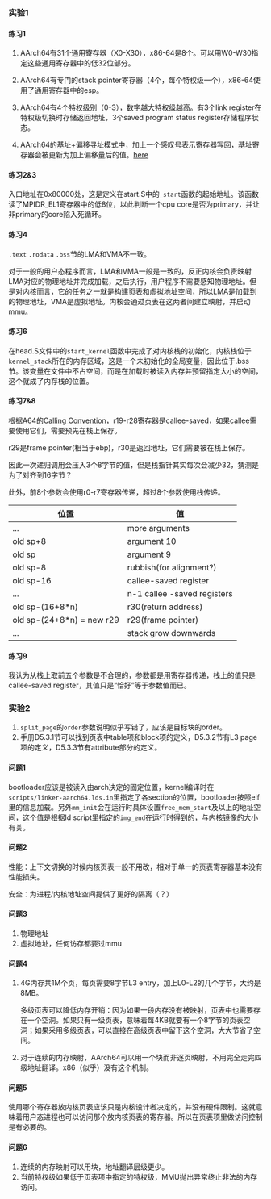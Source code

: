 ### 实验1

#### 练习1

1. AArch64有31个通用寄存器（X0-X30），x86-64是8个。可以用W0-W30指定这些通用寄存器中的低32位部分。

2. AArch64有专门的stack pointer寄存器（4个，每个特权级一个），x86-64使用了通用寄存器中的esp。
3. AArch64有4个特权级别（0-3），数字越大特权级越高。有3个link register在特权级切换时存储返回地址，3个saved program status register存储程序状态。
4. AArch64的基址+偏移寻址模式中，加上一个感叹号表示寄存器写回，基址寄存器会被更新为加上偏移量后的值。[here](https://stackoverflow.com/questions/39780289/what-does-the-exclamation-mark-mean-in-the-end-of-an-a64-instruction)

#### 练习2&3

入口地址在0x80000处，这是定义在start.S中的`_start`函数的起始地址。该函数读了MPIDR_EL1寄存器中的低8位，以此判断一个cpu core是否为primary，并让非primary的core陷入死循环。

#### 练习4

`.text` `.rodata` `.bss`节的LMA和VMA不一致。

对于一般的用户态程序而言，LMA和VMA一般是一致的，反正内核会负责映射LMA对应的物理地址并完成加载，之后执行，用户程序不需要感知物理地址。但是对内核而言，它的任务之一就是构建页表和虚拟地址空间，所以LMA是加载到的物理地址，VMA是虚拟地址。内核会通过页表在这两者间建立映射，并启动mmu。

#### 练习6

在head.S文件中的`start_kernel`函数中完成了对内核栈的初始化，内核栈位于`kernel_stack`所在的内存区域，这是一个未初始化的全局变量，因此位于.bss节。该变量在文件中不占空间，而是在加载时被读入内存并预留指定大小的空间，这个就成了内存栈的位置。

#### 练习7&8

根据A64的[Calling Convention](https://en.wikipedia.org/wiki/Calling_convention)，r19-r28寄存器是callee-saved，如果callee需要使用它们，需要预先在栈上保存。

r29是frame pointer(相当于ebp)，r30是返回地址，它们需要被在栈上保存。

因此一次递归调用会压入3个8字节的值，但是栈指针其实每次会减少32，猜测是为了对齐到16字节？

此外，前8个参数会使用r0-r7寄存器传递，超过8个参数使用栈传递。

| 位置                      | 值                          |
| ------------------------- | --------------------------- |
| ...                       | more arguments              |
| old sp+8                  | argument 10                 |
| old sp                    | argument 9                  |
| old sp-8                  | rubbish(for alignment?)     |
| old sp-16                 | callee-saved register       |
| ...                       | n-1 callee -saved registers |
| old sp-(16+8*n)           | r30(return address)         |
| old sp-(24+8*n) = new r29 | r29(frame pointer)          |
| ...                       | stack grow downwards        |

#### 练习9

我认为从栈上取前五个参数是不合理的，参数都是用寄存器传递，栈上的值只是callee-saved register，其值只是“恰好”等于参数值而已。

### 实验2

1. `split_page`的`order`参数说明似乎写错了，应该是目标块的order。
2. 手册D5.3.1节可以找到页表中table项和block项的定义，D5.3.2节有L3 page项的定义，D5.3.3节有attribute部分的定义。

#### 问题1

bootloader应该是被读入由arch决定的固定位置，kernel编译时在`scripts/linker-aarch64.lds.in`里指定了各section的位置，bootloader按照elf里的信息加载。另外`mm_init`会在运行时具体设置`free_mem_start`及以上的地址空间，这个值是根据ld script里指定的`img_end`在运行时得到的，与内核镜像的大小有关。

#### 问题2

性能：上下文切换的时候内核页表一般不用改，相对于单一的页表寄存器基本没有性能损失。

安全：为进程/内核地址空间提供了更好的隔离（？）

#### 问题3

1. 物理地址
2. 虚拟地址，任何访存都要过mmu

#### 问题4

1. 4G内存共1M个页，每页需要8字节L3 entry，加上L0-L2的几个字节，大约是8MB。

   多级页表可以降低内存开销：因为如果一段内存没有被映射，页表中也需要存在一个空洞。如果只有一级页表，意味着每4KB就要有一个8字节的页表空洞；如果采用多级页表，可以直接在高级页表中留下这个空洞，大大节省了空间。

2. 对于连续的内存映射，AArch64可以用一个块而非逐页映射，不用完全走完四级地址翻译。x86（似乎）没有这个机制。

#### 问题5

​	使用哪个寄存器放内核页表应该只是内核设计者决定的，并没有硬件限制。这就意味着用户态进程也可以访问那个放内核页表的寄存器。所以在页表项里做访问控制是有必要的。

#### 问题6

1. 连续的内存映射可以用块，地址翻译层级更少。
2. 当前特权级如果低于页表项中指定的特权级，MMU抛出异常终止非法的内存访问。
